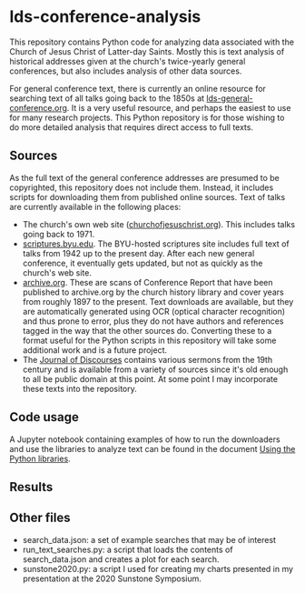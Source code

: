 # lds-conference-analysis

This repository contains Python code for analyzing data associated with the Church
of Jesus Christ of Latter-day Saints. Mostly this is text analysis of historical
addresses given at the church's twice-yearly general conferences, but also includes
analysis of other data sources.

For general conference text, there is currently an online resource for searching
text of all talks going back to the 1850s at
[lds-general-conference.org](https://www.lds-general-conference.org/). It is a
very useful resource, and perhaps the easiest to use for many research projects.
This Python repository is for those wishing to do more detailed analysis that
requires direct access to full texts.


## Sources
As the full text of the general conference addresses are presumed to be copyrighted,
this repository does not include them. Instead, it includes scripts for downloading
them from published online sources. Text of talks are currently available in the
following places:
 * The church's own web site
 ([churchofjesuschrist.org](https://www.churchofjesuschrist.org/general-conference)).
 This includes talks going back to 1971.
 * [scriptures.byu.edu](https://scriptures.byu.edu/#::g). The BYU-hosted scriptures
 site includes full text of talks from 1942 up to the present day. After each new
 general conference, it eventually gets updated, but not as quickly as the church's
 web site.
 * [archive.org](https://archive.org/details/conferencereport). These are scans of
 Conference Report that have been published to archive.org by the church history
 library and cover years from roughly 1897 to the present. Text downloads are
 available, but they are automatically generated using OCR (optical character
 recognition) and thus prone to error, plus they do not have authors and references
 tagged in the way that the other sources do. Converting these to a format useful
 for the Python scripts in this repository will take some additional work and is a
 future project.
 * The [Journal of Discourses](https://en.wikisource.org/wiki/Journal_of_Discourses)
 contains various sermons from the 19th century and is available from a variety
 of sources since it's old enough to all be public domain at this point. At some
 point I may incorporate these texts into the repository.

## Code usage

A Jupyter notebook containing examples of how to run the downloaders and use the
libraries to analyze text can be found in the document
[Using the Python libraries](https://nbviewer.jupyter.org/github/qhspencer/lds-conference-analysis/blob/master/Using%20the%20Python%20libraries.ipynb).

## Results


## Other files
* search_data.json: a set of example searches that may be of interest
* run_text_searches.py: a script that loads the contents of search_data.json
 and creates a plot for each search.
* sunstone2020.py: a script I used for creating my charts presented in my
 presentation at the 2020 Sunstone Symposium.

